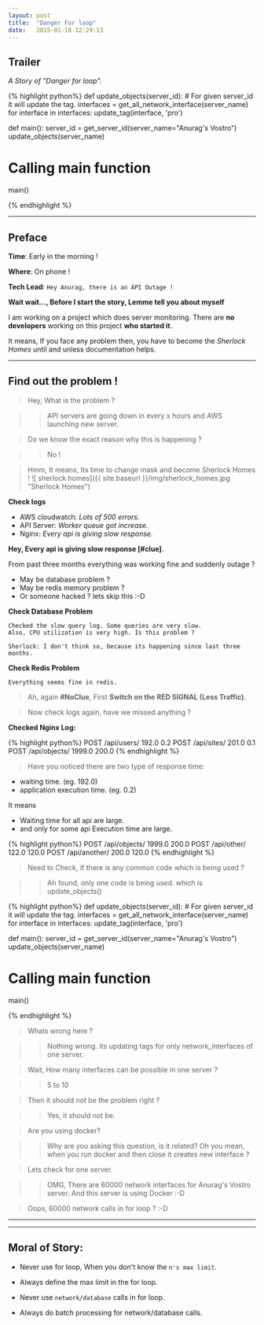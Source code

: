 ```yaml
---
layout: post
title:  "Danger For loop"
date:   2015-01-18 12:29:13
---
```


## Trailer

*A Story of "Danger for loop".*

{% highlight python%}
def update_objects(server_id):
    # For given server_id it will update the tag.
    interfaces = get_all_network_interface(server_name)
    for interface in interfaces:
        update_tag(interface, 'pro')

def main():
    server_id = get_server_id(server_name="Anurag's Vostro")
    update_objects(server_name)

# Calling main function
main()

{% endhighlight %}

----

## Preface

**Time**: Early in the morning !

**Where**: On phone !

**Tech Lead**: ```Hey Anurag, there is an API Outage !```

**Wait wait..., Before I start the story, Lemme tell you about myself**

I am working on a project which does server monitoring. There are **no developers** working on this project **who started it**.

It means, If you face any problem then, you have to become the *Sherlock Homes* until and unless documentation helps.

----

## Find out the problem !

> Hey, What is the problem ?

>> API servers are going down in every x hours and AWS launching new server.

> Do we know the exact reason why this is happening ?

>> No !

> Hmm, It means, Its time to change mask and become Sherlock Homes !
![ sherlock homes]({{ site.baseurl }}/img/sherlock_homes.jpg "Sherlock Homes")


**Check logs**

* AWS cloudwatch:  *Lots of 500 errors.*
* API Server: *Worker queue got increase.*
* Nginx: *Every api is giving slow response.*

**Hey, Every api is giving slow response [#clue]**. 

From past three months everything was working fine and suddenly outage ?

* May be database problem ?
* May be redis memory problem ?
* Or someone hacked ? lets skip this :-D


**Check Database Problem**

	Checked the slow query log. Some queries are very slow.
	Also, CPU utilization is very high. Is this problem ?
	
	Sherlock: I don't think so, because its happening since last three months.


**Check Redis Problem**
	
	Everything seems fine in redis.


> Ah, again **#NoClue**, First **Switch on the RED SIGNAL (Less Traffic)**.

> Now check logs again, have we missed anything ?

**Checked Nginx Log:**

{% highlight python%}
POST /api/users/ 192.0 0.2
POST /api/sites/ 201.0 0.1
POST /api/objects/ 1999.0 200.0
{% endhighlight %}

> Have you noticed there are two type of response time:

* waiting time. (eg. 192.0)
* application execution time. (eg. 0.2)

It means

* Waiting time for all api are large.
* and only for some api Execution time are large.

{% highlight python%}
POST /api/objects/ 1999.0 200.0
POST /api/other/ 122.0 120.0
POST /api/another/ 200.0 120.0
{% endhighlight %}

> Need to Check, if there is any common code which is being used ? 

>> Ah found, only one code is being used. which is update_objects()

{% highlight python%}
def update_objects(server_id):
    # For given server_id it will update the tag.
    interfaces = get_all_network_interface(server_name)
    for interface in interfaces:
        update_tag(interface, 'pro')

def main():
    server_id = get_server_id(server_name="Anurag's Vostro")
    update_objects(server_name)

# Calling main function
main()

{% endhighlight %}


> Whats wrong here ?

>> Nothing wrong. Its updating tags for only network_interfaces of one server. 


> Wait, How many interfaces can be possible in one server ? 

>> 5 to 10


> Then it should not be the problem right ?

>> Yes, it should not be.


> Are you using docker?

>> Why are you asking this question, is it related? 
Oh you mean, when you run docker and then close it creates new interface ?


> Lets check for one server.

>> OMG, There are 60000 network interfaces for Anurag's Vostro server. And this server is using Docker :-D


>Oops, 60000 network calls in for loop  ? :-D
----

----

## Moral of Story:

* Never use for loop, When you don't know the `n's max limit`. 
* Always define the max limit in the for loop.

* Never use `network/database` calls in for loop.
* Always do batch processing for network/database calls.

